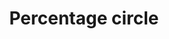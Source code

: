 ---
title: Percentage circle
tags: ["percentage", "circle", "ratio", "proportion", "part", "portion", "fraction"]
icon: percentage-circle
svg: '<svg xmlns="http://www.w3.org/2000/svg" width="24" height="24" fill="none" viewBox="0 0 24 24" stroke-width="1.5" stroke-linecap="round" stroke-linejoin="round" stroke="currentColor"><path d="M9.854 9.854 9.5 9.5m5.004 5.004-.354-.354m-4.65.35 5-5"/><circle cx="12" cy="12" r="9"/></svg>'
---